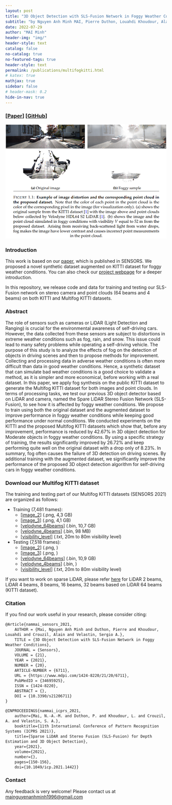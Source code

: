 ```yaml
---
layout: post
title: "3D Object Detection with SLS-Fusion Network in Foggy Weather Conditions"
subtitle: "by Nguyen Anh Minh MAI, Pierre Duthon, Louahdi Khoudour, Alain Crouzil, Sergio A. Velastin."
date: 2022-07-29
author: "MAI Minh"
header-img: "img/"
header-style: text
catalog: false
no-catalog: true
no-featured-tags: true
header-style: text
permalink: /publications/multifogkitti.html
# katex: true
mathjax: true
sidebar: false
# header-mask: 0.2
hide-in-nav: true
---
```

### [[Paper](https://www.mdpi.com/1424-8220/21/20/6711)] [[GitHub](https://github.com/maiminh1996/MultifogKITTI)]
<!-- <img src="/img/camera/diff_lens.png" alt="drawing" width="300"/> -->
![](/img/sensors.png)

### Introduction

This work is based on our [paper](https://doi.org/10.3390/s21206711), which is published in SENSORS. We proposed a novel synthetic dataset augmented on KITTI dataset for foggy weather conditions. You can also check our [project webpage](https://maiminh1996.github.io/MultifogKITTI/) for a deeper introduction.

In this repository, we release code and data for training and testing our SLS-Fusion network on stereo camera and point clouds (64 beams and 4 beams) on both KITTI and Multifog KITTI datasets.


### Abstract

The role of sensors such as cameras or LiDAR (Light Detection and Ranging) is crucial for the environmental awareness of self-driving cars. However, the data collected from these sensors are subject to distortions in extreme weather conditions such as fog, rain, and snow. This issue could lead to many safety problems while operating a self-driving vehicle. The purpose of this study is to analyze the effects of fog on the detection of objects in driving scenes and then to propose methods for improvement. Collecting and processing data in adverse weather conditions is often more difficult than data in good weather conditions. Hence, a synthetic dataset that can simulate bad weather conditions is a good choice to validate a method, as it is simpler and more economical, before working with a real dataset. In this paper, we apply fog synthesis on the public KITTI dataset to generate the Multifog KITTI dataset for both images and point clouds. In terms of processing tasks, we test our previous 3D object detector based on LiDAR and camera, named the Spare LiDAR Stereo Fusion Network (SLS-Fusion), to see how it is affected by foggy weather conditions. We propose to train using both the original dataset and the augmented dataset to improve performance in foggy weather conditions while keeping good performance under normal conditions. We conducted experiments on the KITTI and the proposed Multifog KITTI datasets which show that, before any improvement, performance is reduced by 42.67% in 3D object detection for Moderate objects in foggy weather conditions. By using a specific strategy of training, the results significantly improved by 26.72% and keep performing quite well on the original dataset with a drop only of 8.23%. In summary, fog often causes the failure of 3D detection on driving scenes. By additional training with the augmented dataset, we significantly improve the performance of the proposed 3D object detection algorithm for self-driving cars in foggy weather conditions.

### Download our Multifog KITTI dataset

The training and testing part of our Multifog KITTI datasets (SENSORS 2021) are organized as follows:
- Training (7,481 frames): 
    - [[image_2](https://drive.google.com/file/d/1oPuAX1-dRisN4eBcTcA-XUvdLoaO7HfX/view?usp=sharing)] (.png, 4,3 GB)
    - [[image_3](https://drive.google.com/file/d/1MXJXzTz5X0HnPtrxsEsSxI8EUx13voJc/view?usp=sharing)] (.png, 4,1 GB)
    - [[velodyne_64beams](https://drive.google.com/file/d/1-0siAOrslNqqKdOqRstJgCm9rE7sPpxF/view?usp=sharing)] (.bin, 10,7 GB)
    - [[velodyne_4beams](https://drive.google.com/file/d/1EoK3IsCq_bqFNZ4kqHn8qvd5JLpu5Chc/view?usp=sharing)] (.bin, 98 MB)
    - [[visibility_level]](https://drive.google.com/file/d/1ggn3RWfp488b3MrRJv13MV6W-CHpYNeX/view?usp=sharing) (.txt, 20m to 80m visibility level)
- Testing (7,518 frames):  
    - [[image_2]()] (.png, )
    - [[image_3]()] (.png, )
    - [[velodyne_64beams](https://drive.google.com/drive/folders/13yAdun4EcMT7_4BCxIMQUgz3qYpstqSo?usp=sharing)] (.bin, 10,9 GB)
    - [[velodyne_4beams]()] (.bin, )
    - [[visibility_level](https://drive.google.com/file/d/1EE-IrCgIFvpwk5k0QModJi9Ngol1Mvrd/view?usp=sharing)] (.txt, 20m to 80m visibility level)

If you want to work on sparse LiDAR, please refer [here](../sparse_lidar_kitti_datasets/) for LiDAR 2 beams, LiDAR 4 beams, 8 beams, 16 beams, 32 beams based on LiDAR 64 beams (KITTI dataset).

### Citation
If you find our work useful in your research, please consider citing:
  
```
@Article{nammai_sensors_2021,
    AUTHOR = {Mai, Nguyen Anh Minh and Duthon, Pierre and Khoudour, Louahdi and Crouzil, Alain and Velastin, Sergio A.},
    TITLE = {3D Object Detection with SLS-Fusion Network in Foggy Weather Conditions},
    JOURNAL = {Sensors},
    VOLUME = {21},
    YEAR = {2021},
    NUMBER = {20},
    ARTICLE-NUMBER = {6711},
    URL = {https://www.mdpi.com/1424-8220/21/20/6711},
    PubMedID = {34695925},
    ISSN = {1424-8220},
    ABSTRACT = {},
    DOI = {10.3390/s21206711}
}
```

```
@INPROCEEDINGS{nammai_icprs_2021,
    author={Mai, N.-A.-M. and Duthon, P. and Khoudour, L. and Crouzil, A. and Velastin, S. A.},
    booktitle={11th International Conference of Pattern Recognition Systems (ICPRS 2021)}, 
    title={Sparse LiDAR and Stereo Fusion (SLS-Fusion) for Depth Estimation and 3D Object Detection}, 
    year={2021},
    volume={2021},
    number={},
    pages={150-156},
    doi={10.1049/icp.2021.1442}}
```

### Contact

Any feedback is very welcome! Please contact us at <mainguyenanhminh1996@gmail.com>
